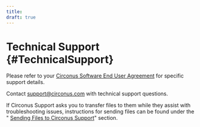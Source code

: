 ```yaml
---
title:
draft: true
---
```


# Technical Support {#TechnicalSupport}
Please refer to your [Circonus Software End User Agreement](https://login.circonus.com/terms) for specific support details.

Contact support@circonus.com with technical support questions.

If Circonus Support asks you to transfer files to them while they assist with troubleshooting issues, instructions for sending files can be found under the "
[Sending Files to Circonus Support](/SendingFilestoCirconusSupport.md)" section.
